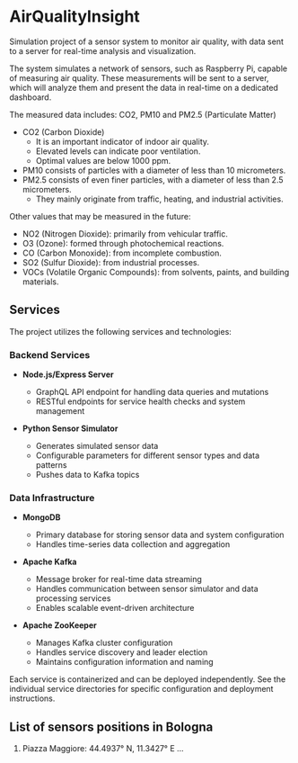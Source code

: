 # AirQualityInsight

Simulation project of a sensor system to monitor air quality, with data sent to a server for real-time analysis and visualization.

The system simulates a network of sensors, such as Raspberry Pi, capable of measuring air quality. These measurements will be sent to a server, which will analyze them and present the data in real-time on a dedicated dashboard.

The measured data includes: CO2, PM10 and PM2.5 (Particulate Matter)

-   CO2 (Carbon Dioxide)
    -   It is an important indicator of indoor air quality.
    -   Elevated levels can indicate poor ventilation.
    -   Optimal values are below 1000 ppm.
-   PM10 consists of particles with a diameter of less than 10 micrometers.
-   PM2.5 consists of even finer particles, with a diameter of less than 2.5 micrometers.
    -   They mainly originate from traffic, heating, and industrial activities.

Other values that may be measured in the future:

-   NO2 (Nitrogen Dioxide): primarily from vehicular traffic.
-   O3 (Ozone): formed through photochemical reactions.
-   CO (Carbon Monoxide): from incomplete combustion.
-   SO2 (Sulfur Dioxide): from industrial processes.
-   VOCs (Volatile Organic Compounds): from solvents, paints, and building materials.

## Services

The project utilizes the following services and technologies:

### Backend Services
- **Node.js/Express Server**
  - GraphQL API endpoint for handling data queries and mutations
  - RESTful endpoints for service health checks and system management

- **Python Sensor Simulator**
  - Generates simulated sensor data
  - Configurable parameters for different sensor types and data patterns
  - Pushes data to Kafka topics

### Data Infrastructure
- **MongoDB**
  - Primary database for storing sensor data and system configuration
  - Handles time-series data collection and aggregation

- **Apache Kafka**
  - Message broker for real-time data streaming
  - Handles communication between sensor simulator and data processing services
  - Enables scalable event-driven architecture

- **Apache ZooKeeper**
  - Manages Kafka cluster configuration
  - Handles service discovery and leader election
  - Maintains configuration information and naming

Each service is containerized and can be deployed independently. See the individual service directories for specific configuration and deployment instructions.

## List of sensors positions in Bologna

1. Piazza Maggiore: 44.4937° N, 11.3427° E
...